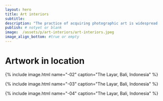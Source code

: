 ```yaml
---
layout: hero
title: Art interiors
subtitle:
description: "The practice of acquiring photographic art is widespread. Featured photo-art-works in interiors. Rokma has been working with Interiors Designers and Architects planning and delivering art photos to boutique hotels and restaurants."
publish: # notyet or blank
image:  /assets/p/art-interiors/art-interiors.jpeg
image_align_bottom: #true or empty
---
```


# Artwork in location

{% include image.html name="-02" caption="The Layar, Bali, Indonesia" %}

{% include image.html name="-03" caption="The Layar, Bali, Indonesia" %}

{% include image.html name="-04" caption="The Layar, Bali, Indonesia" %}
